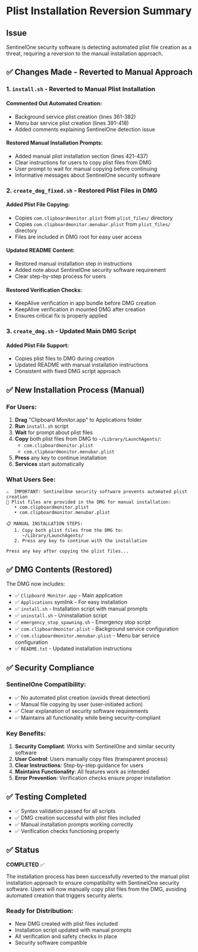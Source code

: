 # Plist Installation Reversion Summary

## Issue
SentinelOne security software is detecting automated plist file creation as a threat, requiring a reversion to the manual installation approach.

## ✅ **Changes Made - Reverted to Manual Approach**

### **1. `install.sh` - Reverted to Manual Plist Installation**

#### **Commented Out Automated Creation:**
- Background service plist creation (lines 361-382)
- Menu bar service plist creation (lines 391-418)
- Added comments explaining SentinelOne detection issue

#### **Restored Manual Installation Prompts:**
- Added manual plist installation section (lines 421-437)
- Clear instructions for users to copy plist files from DMG
- User prompt to wait for manual copying before continuing
- Informative messages about SentinelOne security software

### **2. `create_dmg_fixed.sh` - Restored Plist Files in DMG**

#### **Added Plist File Copying:**
- Copies `com.clipboardmonitor.plist` from `plist_files/` directory
- Copies `com.clipboardmonitor.menubar.plist` from `plist_files/` directory
- Files are included in DMG root for easy user access

#### **Updated README Content:**
- Restored manual installation step in instructions
- Added note about SentinelOne security software requirement
- Clear step-by-step process for users

#### **Restored Verification Checks:**
- KeepAlive verification in app bundle before DMG creation
- KeepAlive verification in mounted DMG after creation
- Ensures critical fix is properly applied

### **3. `create_dmg.sh` - Updated Main DMG Script**

#### **Added Plist File Support:**
- Copies plist files to DMG during creation
- Updated README with manual installation instructions
- Consistent with fixed DMG script approach

## ✅ **New Installation Process (Manual)**

### **For Users:**
1. **Drag** "Clipboard Monitor.app" to Applications folder
2. **Run** `install.sh` script
3. **Wait** for prompt about plist files
4. **Copy** both plist files from DMG to `~/Library/LaunchAgents/`:
   - `com.clipboardmonitor.plist`
   - `com.clipboardmonitor.menubar.plist`
5. **Press** any key to continue installation
6. **Services** start automatically

### **What Users See:**
```
⚠️  IMPORTANT: SentinelOne security software prevents automated plist creation
📁 Plist files are provided in the DMG for manual installation:
   • com.clipboardmonitor.plist
   • com.clipboardmonitor.menubar.plist

📋 MANUAL INSTALLATION STEPS:
   1. Copy both plist files from the DMG to:
      ~/Library/LaunchAgents/
   2. Press any key to continue with the installation

Press any key after copying the plist files...
```

## ✅ **DMG Contents (Restored)**

The DMG now includes:
- ✅ `Clipboard Monitor.app` - Main application
- ✅ `Applications` symlink - For easy installation
- ✅ `install.sh` - Installation script with manual prompts
- ✅ `uninstall.sh` - Uninstallation script
- ✅ `emergency_stop_spawning.sh` - Emergency stop script
- ✅ `com.clipboardmonitor.plist` - Background service configuration
- ✅ `com.clipboardmonitor.menubar.plist` - Menu bar service configuration
- ✅ `README.txt` - Updated installation instructions

## ✅ **Security Compliance**

### **SentinelOne Compatibility:**
- ✅ No automated plist creation (avoids threat detection)
- ✅ Manual file copying by user (user-initiated action)
- ✅ Clear explanation of security software requirements
- ✅ Maintains all functionality while being security-compliant

### **Key Benefits:**
1. **Security Compliant**: Works with SentinelOne and similar security software
2. **User Control**: Users manually copy files (transparent process)
3. **Clear Instructions**: Step-by-step guidance for users
4. **Maintains Functionality**: All features work as intended
5. **Error Prevention**: Verification checks ensure proper installation

## ✅ **Testing Completed**

- ✅ Syntax validation passed for all scripts
- ✅ DMG creation successful with plist files included
- ✅ Manual installation prompts working correctly
- ✅ Verification checks functioning properly

## ✅ **Status**

**COMPLETED** ✅

The installation process has been successfully reverted to the manual plist installation approach to ensure compatibility with SentinelOne security software. Users will now manually copy plist files from the DMG, avoiding automated creation that triggers security alerts.

### **Ready for Distribution:**
- New DMG created with plist files included
- Installation script updated with manual prompts
- All verification and safety checks in place
- Security software compatible
